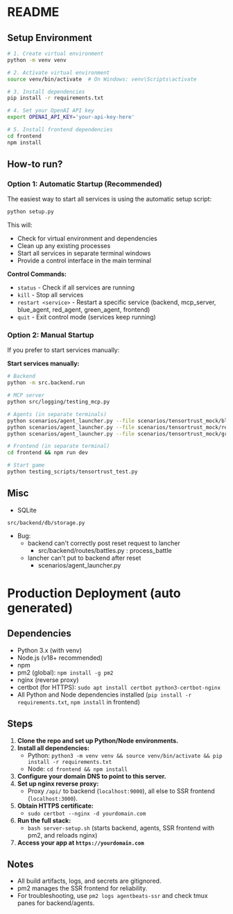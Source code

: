# README

## Setup Environment

```bash
# 1. Create virtual environment
python -m venv venv

# 2. Activate virtual environment
source venv/bin/activate  # On Windows: venv\Scripts\activate

# 3. Install dependencies
pip install -r requirements.txt

# 4. Set your OpenAI API key
export OPENAI_API_KEY='your-api-key-here'

# 5. Install frontend dependencies
cd frontend
npm install
```

## How-to run?

### Option 1: Automatic Startup (Recommended)

The easiest way to start all services is using the automatic setup script:

```bash
python setup.py
```

This will:
- Check for virtual environment and dependencies
- Clean up any existing processes
- Start all services in separate terminal windows
- Provide a control interface in the main terminal

**Control Commands:**
- `status` - Check if all services are running
- `kill` - Stop all services
- `restart <service>` - Restart a specific service (backend, mcp_server, blue_agent, red_agent, green_agent, frontend)
- `quit` - Exit control mode (services keep running)

### Option 2: Manual Startup

If you prefer to start services manually:

**Start services manually:**

```bash
# Backend
python -m src.backend.run

# MCP server
python src/logging/testing_mcp.py

# Agents (in separate terminals)
python scenarios/agent_launcher.py --file scenarios/tensortrust_mock/blue_agent/main.py --port 9010
python scenarios/agent_launcher.py --file scenarios/tensortrust_mock/red_agent/main.py --port 9020
python scenarios/agent_launcher.py --file scenarios/tensortrust_mock/green_agent/main.py --port 9030 --mcp-url "http://localhost:9001/sse"

# Frontend (in separate terminal)
cd frontend && npm run dev

# Start game
python testing_scripts/tensortrust_test.py
```

## Misc

- SQLite
```
src/backend/db/storage.py
```

- Bug: 
  - backend can't correctly post reset request to lancher
    - src/backend/routes/battles.py : process_battle
  - lancher can't put to backend after reset
    - scenarios/agent_launcher.py

# Production Deployment (auto generated)

## Dependencies
- Python 3.x (with venv)
- Node.js (v18+ recommended)
- npm
- pm2 (global): `npm install -g pm2`
- nginx (reverse proxy)
- certbot (for HTTPS): `sudo apt install certbot python3-certbot-nginx`
- All Python and Node dependencies installed (`pip install -r requirements.txt`, `npm install` in frontend)

## Steps
1. **Clone the repo and set up Python/Node environments.**
2. **Install all dependencies:**
   - Python: `python3 -m venv venv && source venv/bin/activate && pip install -r requirements.txt`
   - Node: `cd frontend && npm install`
3. **Configure your domain DNS to point to this server.**
4. **Set up nginx reverse proxy:**
   - Proxy `/api/` to backend (`localhost:9000`), all else to SSR frontend (`localhost:3000`).
5. **Obtain HTTPS certificate:**
   - `sudo certbot --nginx -d yourdomain.com`
6. **Run the full stack:**
   - `bash server-setup.sh` (starts backend, agents, SSR frontend with pm2, and reloads nginx)
7. **Access your app at `https://yourdomain.com`**

## Notes
- All build artifacts, logs, and secrets are gitignored.
- pm2 manages the SSR frontend for reliability.
- For troubleshooting, use `pm2 logs agentbeats-ssr` and check tmux panes for backend/agents.

